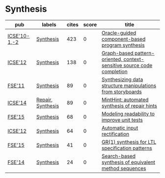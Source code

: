 # Synthesis

|pub|labels|cites|score|title|
|---|------|-----|-----|-----|
|[ICSE'10-1](https://dblp.org/db/conf/icse/icse2010-1.html),[-2](ICSE'10)|[Synthesis](Synthesis.md)|423|0|[Oracle-guided component-based program synthesis](https://scholar.google.com/scholar?q=Oracle-guided+component-based+program+synthesis)|
|[ICSE'12](https://dblp.org/db/conf/icse/icse2012.html)|[Synthesis](Synthesis.md)|138|0|[Graph-based pattern-oriented, context-sensitive source code completion](https://scholar.google.com/scholar?q=Graph-based+pattern-oriented%2C+context-sensitive+source+code+completion)|
|[FSE'11](https://dblp.org/db/conf/sigsoft/fse2011.html)|[Synthesis](Synthesis.md)|89|0|[Synthesizing data structure manipulations from storyboards](https://scholar.google.com/scholar?q=Synthesizing+data+structure+manipulations+from+storyboards)|
|[ICSE'14](https://dblp.org/db/conf/icse/icse2014.html)|[Repair](Repair.md), [Synthesis](Synthesis.md)|89|0|[MintHint: automated synthesis of repair hints](https://scholar.google.com/scholar?q=MintHint%3A+automated+synthesis+of+repair+hints)|
|[FSE'15](https://dblp.org/db/conf/sigsoft/fse2015.html)|[Synthesis](Synthesis.md)|68|0|[Modeling readability to improve unit tests](https://scholar.google.com/scholar?q=Modeling+readability+to+improve+unit+tests)|
|[ICSE'12](https://dblp.org/db/conf/icse/icse2012.html)|[Synthesis](Synthesis.md)|64|0|[Automatic input rectification](https://scholar.google.com/scholar?q=Automatic+input+rectification)|
|[FSE'15](https://dblp.org/db/conf/sigsoft/fse2015.html)|[Synthesis](Synthesis.md)|41|0|[GR(1) synthesis for LTL specification patterns](https://scholar.google.com/scholar?q=GR%281%29+synthesis+for+LTL+specification+patterns)|
|[FSE'14](https://dblp.org/db/conf/sigsoft/fse2014.html)|[Synthesis](Synthesis.md)|24|0|[Search-based synthesis of equivalent method sequences](https://scholar.google.com/scholar?q=Search-based+synthesis+of+equivalent+method+sequences)|
